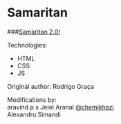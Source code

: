 Samaritan
=========
###[Samaritan 2.0!](https://rodrigograca31.github.io/Samaritan/)

Technologies:
* HTML
* CSS
* JS

Original author:
Rodrigo Graça

Modifications by:
<br />
aravind p s
Jeiel Aranal [@chemikhazi](http://twitter.com/chemikhazi)
<br />
Alexandru Simandi
